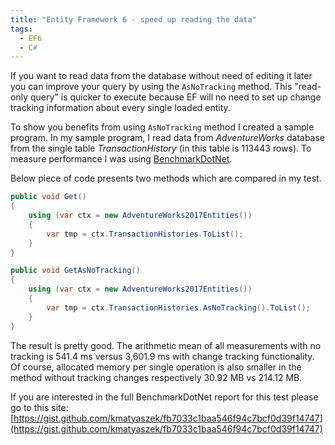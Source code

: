 ```yaml
---
title: "Entity Framework 6 - speed up reading the data"
tags:
  - EF6
  - C#
---
```

If you want to read data from the database without need of editing it later you can improve your query by using the `AsNoTracking` method. This "read-only query" is quicker to execute because EF will no need to set up change tracking information about every single loaded entity.

To show you benefits from using `AsNoTracking` method I created a sample program. In my sample program, I read data from *AdventureWorks* database from the single table *TransactionHistory* (in this table is 113443 rows).  To measure performance I was using [BenchmarkDotNet](https://github.com/dotnet/BenchmarkDotNet).

Below piece of code presents two methods which are compared in my test.

~~~ csharp
public void Get()
{
    using (var ctx = new AdventureWorks2017Entities())
    {                        
        var tmp = ctx.TransactionHistories.ToList();
    }
}

public void GetAsNoTracking()
{
    using (var ctx = new AdventureWorks2017Entities())
    {
        var tmp = ctx.TransactionHistories.AsNoTracking().ToList();
    }
}
~~~

The result is pretty good. The arithmetic mean of all measurements with no tracking is 541.4 ms versus  3,601.9 ms with change tracking functionality. Of course, allocated memory per single operation is also smaller in the method without tracking changes respectively 30.92 MB vs 214.12 MB.

If you are interested in the full BenchmarkDotNet report for this test please go to this site: [https://gist.github.com/kmatyaszek/fb7033c1baa546f94c7bcf0d39f14747](https://gist.github.com/kmatyaszek/fb7033c1baa546f94c7bcf0d39f14747)
